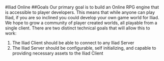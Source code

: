 #Iliad Online
##Goals
Our primary goal is to build an Online RPG engine that is accessible to player developers.  This means that while anyone can play Iliad, if you are so inclined you could develop your own game world for Iliad.  We hope to grow a community of player created worlds, all playable from a single client.  There are two distinct technical goals that will allow this to work:

1. The Iliad Client should be able to connect to any Iliad Server
2. The Iliad Server should be configurable, self initializing, and capable to providing necessary assets to the Iliad Client
